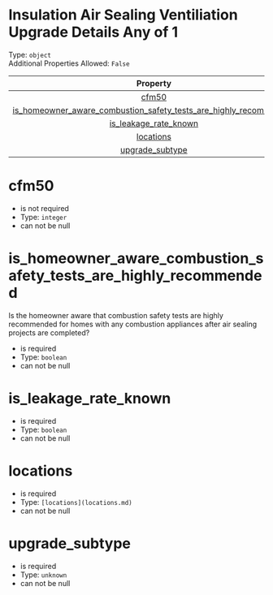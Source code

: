 
Insulation Air Sealing Ventiliation Upgrade Details Any of 1
============================================================
  
Type: `object`  
Additional Properties Allowed: `False`  
  

|Property|Type|Required|Nullable|Format|Title|
| :---: | :---: | :---: | :---: | :---: | :---: |
|[cfm50](#cfm50)|`integer`||False|||
|[is_homeowner_aware_combustion_safety_tests_are_highly_recommended](#is_homeowner_aware_combustion_safety_tests_are_highly_recommended)|`boolean`|:white_check_mark:|False|||
|[is_leakage_rate_known](#is_leakage_rate_known)|`boolean`|:white_check_mark:|False|||
|[locations](#locations)|[locations](locations.md)|:white_check_mark:|False||Locations|
|[upgrade_subtype](#upgrade_subtype)|`unknown`|:white_check_mark:|False|||

cfm50
=====
  
  
  

- is not required
- Type: ``integer``
- can not be null
  

is_homeowner_aware_combustion_safety_tests_are_highly_recommended
=================================================================
  
Is the homeowner aware that combustion safety tests are highly recommended for homes with any combustion appliances after air sealing projects are completed?  
  

- is required
- Type: ``boolean``
- can not be null
  

is_leakage_rate_known
=====================
  
  
  

- is required
- Type: ``boolean``
- can not be null
  

locations
=========
  
  
  

- is required
- Type: `[locations](locations.md)`
- can not be null
  

upgrade_subtype
===============
  
  
  

- is required
- Type: ``unknown``
- can not be null
  
